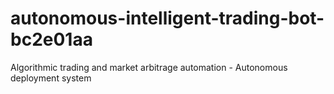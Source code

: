 # autonomous-intelligent-trading-bot-bc2e01aa
Algorithmic trading and market arbitrage automation - Autonomous deployment system
